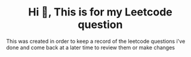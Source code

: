 <h1 align="center">Hi 👋, This is for my Leetcode question</h1>

This was created in order to keep a record of the leetcode questions i've done and come back at a later time to review them or make changes
